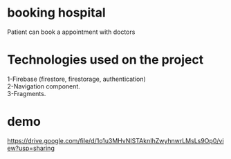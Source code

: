 # booking hospital
Patient can book a appointment with doctors
# Technologies used on the project
1-Firebase (firestore, firestorage, authentication)\
2-Navigation component.\
3-Fragments.
# demo 
https://drive.google.com/file/d/1o1u3MHvNISTAknIhZwyhnwrLMsLs9Op0/view?usp=sharing
